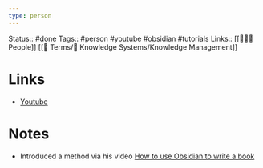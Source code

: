 ```yaml
---
type: person
---
```

Status:: #done
Tags:: #person #youtube #obsidian #tutorials
Links:: [[👨‍👧‍👦 People]] [[📇 Terms/🧠 Knowledge Systems/Knowledge Management]]

# Links
- [Youtube](https://www.youtube.com/channel/UCPcIIq_EMs2U0QQzEF9qbtA)

# Notes

- Introduced a method via his video [How to use Obsidian to write a book](https://www.youtube.com/watch?v=pP4AeGY2mz4) 